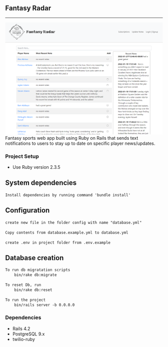 ## Fantasy Radar 
------------------------------  
![Fantasy Radar](https://github.com/elmi-/FantasyRadar/blob/master/app/docs/fantasyradar.PNG)
Fantasy sports web app built using Ruby on Rails that sends text notifications to users to stay up to date on specific player news/updates.

### Project Setup
* Use Ruby version
    2.3.5  

## System dependencies  
    Install dependencies by running command 'bundle install'

## Configuration
    create new file in the folder config with name "database.yml"  

    Copy contents from database.example.yml to database.yml 

    create .env in project folder from .env.example  
  
## Database creation
    To run db migratation scripts  
        bin/rake db:migrate

    To reset Db, run  
        bin/rake db:reset

    To run the project  
        bin/rails server -b 0.0.0.0  

### Dependencies  
* Rails 4.2
* PostgreSQL 9.x
* twilio-ruby